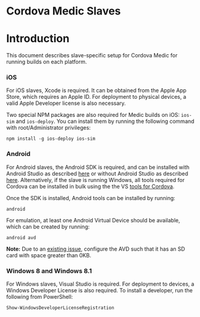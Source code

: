 Cordova Medic Slaves
====================

# Introduction

This document describes slave-specific setup for Cordova Medic for running builds on each platform.

### iOS

For iOS slaves, Xcode is required. It can be obtained from the Apple App Store, which requires an Apple ID. For deployment to physical devices, a valid Apple Developer license is also necessary.

Two special NPM packages are also required for Medic builds on iOS: `ios-sim` and `ios-deploy`. You can install them by running the following command with root/Administrator privileges:

    npm install -g ios-deploy ios-sim

### Android

For Android slaves, the Android SDK is required, and can be installed with Android Studio as described [here][android_full] or without Android Studio as described [here][android_cli]. Alternatively, if the slave is running Windows, all tools required for Cordova can be installed in bulk using the the VS [tools for Cordova][vs_cordova].

Once the SDK is installed, Android tools can be installed by running:

    android

For emulation, at least one Android Virtual Device should be available, which can be created by running:

    android avd

**Note:** Due to an [existing issue][issue], configure the AVD such that it has an SD card with space greater than 0KB.

### Windows 8 and Windows 8.1

For Windows slaves, Visual Studio is required. For deployment to devices, a Windows Developer License is also required. To install a developer, run the following from PowerShell:

    Show-WindowsDeveloperLicenseRegistration

[android_full]: http://developer.android.com/sdk/installing/index.html?pkg=studio
[android_cli]:  http://developer.android.com/sdk/installing/index.html?pkg=tools
[vs_cordova]:   http://www.visualstudio.com/en-us/explore/cordova-vs.aspx
[issue]:        https://issues.apache.org/jira/browse/CB-8535
